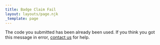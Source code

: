 ```yaml
---
title: Badge Claim Fail
layout: layouts/page.njk
_template: page
---
```

The code you submitted has been already been used. If you think you got this message in error, [contact us](/contact-us/) for help.